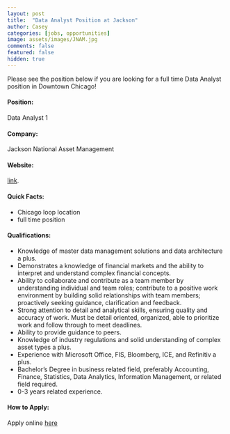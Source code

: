 ```yaml
---
layout: post
title:  "Data Analyst Position at Jackson"
author: Casey
categories: [jobs, opportunities]
image: assets/images/JNAM.jpg
comments: false
featured: false
hidden: true
---
```

Please see the position below if you are looking for a full time Data Analyst position in Downtown Chicago!

#### Position:
Data Analyst 1

#### Company:
Jackson National Asset Management

#### Website:
<a href="https://www.jackson.com/index.xhtml">link</a>.

#### Quick Facts:
- Chicago loop location
- full time position

#### Qualifications:
- Knowledge of master data management solutions and data architecture a plus.
- Demonstrates a knowledge of financial markets and the ability to interpret and understand complex financial concepts.
- Ability to collaborate and contribute as a team member by understanding individual and team roles; contribute to a positive work environment by building solid relationships with team members; proactively seeking guidance, clarification and feedback.
- Strong attention to detail and analytical skills, ensuring quality and accuracy of work.
Must be detail oriented, organized, able to prioritize work and follow through to meet deadlines.
- Ability to provide guidance to peers.
- Knowledge of industry regulations and solid understanding of complex asset types a plus.
- Experience with Microsoft Office, FIS, Bloomberg, ICE, and Refinitiv a plus.
- Bachelor’s Degree in business related field, preferably Accounting, Finance, Statistics, Data Analytics, Information Management, or related field required.
- 0-3 years related experience.


#### How to Apply:
Apply online <a href="https://jackson.wd1.myworkdayjobs.com/en-US/Jackson_Careers/job/Chicago-IL/Data-Analyst-I_REQ-00245">here</a>